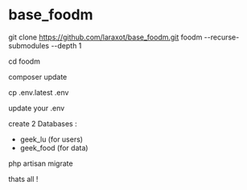 # base_foodm

git clone https://github.com/laraxot/base_foodm.git foodm --recurse-submodules --depth 1

cd foodm

composer update

cp .env.latest .env

update your .env

create 2 Databases : 
- geek_lu (for users)
- geek_food (for data)

php artisan migrate

thats all ! 
